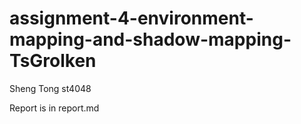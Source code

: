 # assignment-4-environment-mapping-and-shadow-mapping-TsGrolken

Sheng Tong st4048

Report is in report.md